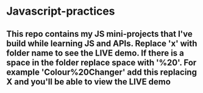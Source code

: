 # Javascript-practices

## This repo contains my JS mini-projects that I've build while learning JS and APIs. Replace 'x' with folder name to see the LIVE demo. If there is a space in the folder replace space with '%20'. For example 'Colour%20Changer' add this replacing X and you'll be able to view the LIVE demo